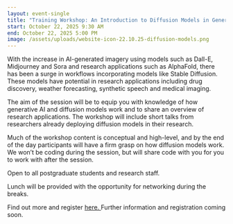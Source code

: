 ```yaml
---
layout: event-single
title: "Training Workshop: An Introduction to Diffusion Models in Generative AI"
start: October 22, 2025 9:30 AM
end: October 22, 2025 5:00 PM
image: /assets/uploads/website-icon-22.10.25-diffusion-models.png
---
```

With the increase in AI-generated imagery using models such as Dall-E, Midjourney and Sora and research applications such as AlphaFold, there has been a surge in workflows incorporating models like Stable Diffusion. These models have potential in research applications including drug discovery, weather forecasting, synthetic speech and medical imaging.

The aim of the session will be to equip you with knowledge of how generative AI and diffusion models work and to share an overview of research applications. The workshop will include short talks from researchers already deploying diffusion models in their research.

Much of the workshop content is conceptual and high-level, and by the end of the day participants will have a firm grasp on how diffusion models work. We won’t be coding during the session, but will share code with you for you to work with after the session.

Open to all postgraduate students and research staff.

Lunch will be provided with the opportunity for networking during the breaks.

Find out more and register [here. ](https://www.training.cam.ac.uk/apsci/event/5691056)F﻿urther information and registration coming soon.